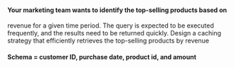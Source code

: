 #### Your marketing team wants to identify the top-selling products based on
revenue for a given time period. The query is expected to be executed
frequently, and the results need to be returned quickly. Design a caching
strategy that efficiently retrieves the top-selling products by revenue

#### Schema = customer ID, purchase date, product id, and amount
